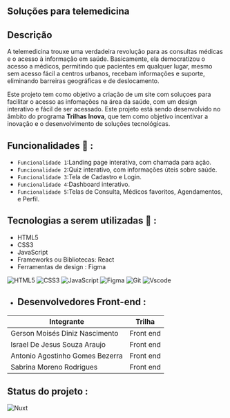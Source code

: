 ## Soluções para telemedicina

## Descrição

A telemedicina trouxe uma verdadeira revolução para as consultas médicas e o acesso à informação em saúde. Basicamente, ela democratizou o acesso a médicos, 
permitindo que pacientes em qualquer lugar, mesmo sem acesso fácil a centros urbanos, recebam informações e suporte, eliminando barreiras geográficas e de deslocamento.

Este projeto tem como objetivo a criação de um site com soluçoes para facilitar o acesso as infomações na área da saúde, com um design interativo e fácil de ser acessado.
Este projeto está sendo desenvolvido no âmbito do programa **Trilhas Inova**, que tem como objetivo incentivar a inovação e o desenvolvimento de soluções tecnológicas.

## Funcionalidades 🧩 : 

- `Funcionalidade 1`:Landing page interativa, com chamada para ação.
- `Funcionalidade 2`:Quiz interativo, com informações úteis sobre saúde.
- `Funcionalidade 3`:Tela de Cadastro e Login.
- `Funcionalidade 4`:Dashboard interativo.
- `Funcionalidade 5`:Telas de Consulta, Médicos favoritos, Agendamentos, e Perfil.

## Tecnologias a serem utilizadas 🚀 :

- HTML5
- CSS3
- JavaScript
- Frameworks ou Bibliotecas: React 
- Ferramentas de design : Figma

![HTML5](https://img.shields.io/badge/HTML5-E34F26?style=for-the-badge&logo=html5&logoColor=white)
![CSS3](https://img.shields.io/badge/CSS3-1572B6?style=for-the-badge&logo=css3&logoColor=white)
![JavaScript](https://img.shields.io/badge/JavaScript-F7DF1E?style=for-the-badge&logo=javascript&logoColor=black)
![Figma](https://img.shields.io/badge/Figma-696969?style=for-the-badge&logo=figma&logoColor=figma)
![Git](https://img.shields.io/badge/GIT-E44C30?style=for-the-badge&logo=git&logoColor=white)
![Vscode](https://img.shields.io/badge/Vscode-007ACC?style=for-the-badge&logo=visual-studio-code&logoColor=white)




- ## Desenvolvedores Front-end :

| Integrante                                | Trilha                             |
|-------------------------------------------|------------------------------------|
| Gerson Moisés Diniz Nascimento            | Front end                          |
| Israel De Jesus Souza Araujo              | Front end                          |
| Antonio Agostinho Gomes Bezerra           | Front end                          |
| Sabrina Moreno Rodrigues                  | Front end                          |




## Status do projeto :

![Nuxt](https://img.shields.io/badge/C-Concluído...-002E3B?style=for-the-badge&logo=nuxtdotjs&logoColor=#00DC82)
